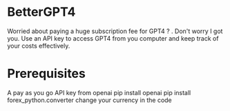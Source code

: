 # BetterGPT4
Worried about paying a huge subscription fee for GPT4 ? . Don't worry I got you. Use an API key to access GPT4 from you computer and keep track of your costs effectively.

# Prerequisites 
  A pay as you go API key from openai
  pip install openai
  pip install forex_python.converter
  change your currency in the code
